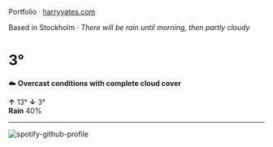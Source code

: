 Portfolio · [harryyates.com](https://harryyates.com)

<!-- WEATHER_START -->
Based in Stockholm · *There will be rain until morning, then partly cloudy*

# 3°
☁️ **Overcast conditions with complete cloud cover**

**↑** 13° **↓** 3°  
**Rain** 40%

---
<!-- WEATHER_END -->

<p align="left">
  <a>
    <img src="https://spotify-github-profile.kittinanx.com/api/view?uid=bigbello&cover_image=true&theme=natemoo-re&show_offline=true&background_color=121212&interchange=false&bar_color=53b14f&bar_color_cover=false" alt="spotify-github-profile">
  </a>
</p>